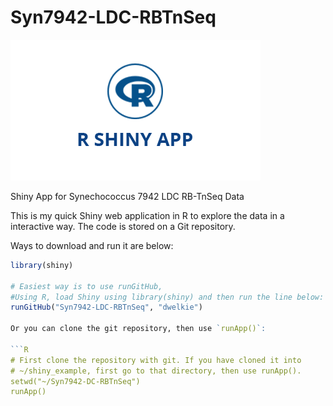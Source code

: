 # Syn7942-LDC-RBTnSeq

[![Shiny](https://github.com/dwelkie/Syn7942-LDC-RBTnSeq/blob/master/R_Shiny_app-logo.png)](https://dwelkie.shinyapps.io/S7942_LDC_RbTnSeq_Data_App/)



Shiny App for Synechococcus 7942 LDC RB-TnSeq Data


This is my quick Shiny web application in R to explore the data in a interactive way. 
The code is stored on a Git repository.

Ways to download and run it are below:

```R
library(shiny)

# Easiest way is to use runGitHub,
#Using R, load Shiny using library(shiny) and then run the line below:
runGitHub("Syn7942-LDC-RBTnSeq", "dwelkie")

Or you can clone the git repository, then use `runApp()`:

​```R
# First clone the repository with git. If you have cloned it into
# ~/shiny_example, first go to that directory, then use runApp().
setwd("~/Syn7942-DC-RBTnSeq")
runApp()
```

